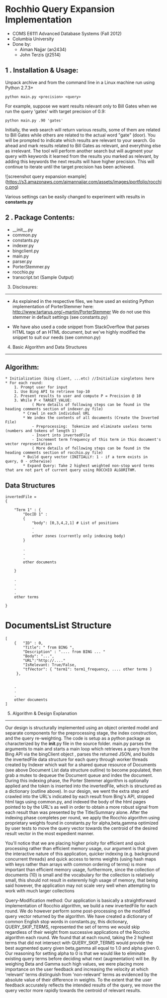 # Rochhio Query Expansion Implementation
* COMS E6111 Advanced Database Systems (Fall 2012)
* Columbia University
* Done by:
	* Aiman Najjar (an2434)
	* John Terzis (jt2514)




1 . Installation & Usage:
--------------------------
Unpack archive and from the command line in a Linux machine run using Python 2.7.3+

	python main.py <precision> <query>

For example, suppose we want results relevant only to Bill Gates when we run the query 'gates' with target precision of 0.9:

	python main.py .90 'gates'

Initially, the web search will return various results, some of them are related to Bill Gates while others are related to the actual word "gate" (door). You will be prompted to indicate which results are relevant to your search. Go ahead and mark results related to Bill Gates as relevant, and everything else as irrelevant. The tool will perform another search but will augment your query with keywords it learned from the results you marked as relevant, by adding this keywords the next results will have higher precision. This will continue to iterate until the target precision has been achieved.

![screenshot query expansion example] (https://s3.amazonaws.com/aimannajjar.com/assets/images/portfolio/rocchio.png)

Various settings can be easily changed to experiment with results in __constants.py__



2 . Package Contents:
--------------------------
- \_\_init\_\_.py
- common.py
- constants.py
- indexer.py
- bingclient.py
- main.py
- parser.py
- PorterStemmer.py
- rocchio.py
- transcript.txt (Sample Output)

3. Disclosures:
--------------------------
- As explained in the respective files, we have used an existing Python implementation of PorterStemmer here:
http://www.tartarus.org/~martin/PorterStemmer
We do not use this stemmer in default settings (see constants.py)

- We have also used a code snippet from StackOverflow that parses HTML tags of an HTML document, but we've highly modified the snippet to suit our needs (see common.py)



4. Basic Algorithm and Data Structures
---------------------------------------

##	Algorithm: ##


	* Initialization (bing client, ...etc) //Initialize singletons here
	* For each round:
		1. Prompt user for input
		1. Use Bing API to retrieve top-10
		2. Present results to user and compute P = Precision @ 10
		3. While P < TARGET_VALUE:
				( More details of following steps can be found in the heading comments section of indexer.py file)
			* Crawl in each individual URL
			* We index the contents of all documents (Create the Inverted File)
				- Preprocessing:  Tokenize and eliminate useless terms (numbers and tokens of length 1)
				- Insert into invertedFile
				- Increment term frequency of this term in this document's vector representation
				( More details of following steps can be found in the heading comments section of rocchio.py file)
			* Build query vector (INITIALLY: 1 - if a term exists in query, 0 - otherwise)
			* Expand Query: Take 2 highest weighted non-stop word terms that are not part of current query using ROCCHIO ALGORITHM.



## Data Structures ##



	invertedFile =
	{

		"Term 1" : {
			"DocID 1" :
			{
				"body": [0,3,4,2,1] # List of positions
				.
				.
				other zones (currently only indexing body)
			}

			.
			.
			.
			other documents

		}

		.
		.
		.
		.
		other terms

	}



# DocumentsList Structure

	[
		{   "ID" : 0,
			"Title": " from BING ",
			"Description" : ".... from BING ... "
		    "Body": "...",
		    "URL":"http://...."
		    "IsRelevant: True/False,
		    "tfVector": { "term1": term1_frequency, .... other terms }
		 },


		.
		.
		.
		other documents
	]

5. Algorithm & Design Explanation
---------------------------------------
Our design is structurally implemented using an object oriented model and separate components for the preprocessing stage, the index construction, and the query re-weighting. The code is setup as a python package as characterized by the __init__.py file in the source
folder. main.py parses the arguments to main and starts a main loop which retrieves a query from the Bing API via the bingClient object
, parses the returned JSON, and builds the invertedFile data structure for each query through worker threads created by Indexer which
wait for a shared queue resource of Documents (see above Document List data structure outline) to become populated, then grab a mutex to
dequeue the Document queue and index the document. During this indexing phase, the Porter Stemmer algorithm is optionally applied and the token is
inserted into the invertedFile, which is structured as a dictionary (outline above). In our design, we went the extra step and crawled into
the URL's indicated by each result from Bing's API, stripped html tags using common.py, and indexed the body of the html pages pointed to by
the URL's as well in order to obtain a more robust signal from each result than was presented by the Title/Summary alone. After the indexing phase completes per round, we apply the Rocchio algorithm using proprietary weights found in constants.py for alpha,beta,gamma optimized by
user tests to move the query vector towards the centroid of the desired result vector in the most expedient manner.

You'll notice that we are placing higher prioity for efficient and quick processing rather than efficient memory usage, our argument is that given the interactive nature of this application, quicker indexing (e.g. background concurrent threads) and quick access to terms weights (using hash maps with keys rather than arrays with common ordering of terms) is more important than efficient memory usage, furthermore, since the collection of documents (10) is small and the vocabulary for the collection is relatively small, this should not result in exteremly high usage of memory, that being said however, the application may not scale very well when attempting to work with much larger collections


Query-Modification method:
Our application is basically a straightforward implementation of Rocchio algorithm, we build a new invertedFile for each round. We do however perform some post-processing on the modified query vector returned by the algorithm. We have created a dictionary of common English stop words in constants.py, this dictionary, QUERY_SKIP_TERMS, represented the set of terms we would skip regardless of their weight from successive applications of the Rocchio algorithm each round. We found that at each round,
taking the 2 highest terms that did not intersect with QUERY_SKIP_TERMS would provide the best augmented query given beta,gamma all
equal to 1.0 and alpha given 0. Our reasoning for setting alpha to 0 is that we would like to eliminate existing query terms before deciding what next (augmentation) will be. By weighing Beta and Gamma such high values, we were placing more importance on the user feedback and increasing the velocity
at which 'relevant' terms distinguish from 'non-relevant' terms as evidenced by the absolute value of their difference in weights. To the
extent that the user feedback accurately reflects the intended results of the query, we move the query vector more rapidly towards the
centroid of relevant results.


